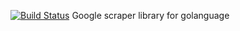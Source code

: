 [![Build Status](https://travis-ci.org/RobertChristopher/go-google-search.svg?branch=master)](https://travis-ci.org/RobertChristopher/go-google-search)
Google scraper library for golanguage
